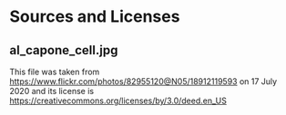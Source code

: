 # Sources and Licenses

## al_capone_cell.jpg

This file was taken from https://www.flickr.com/photos/82955120@N05/18912119593 on 17 July 2020 and its license is
https://creativecommons.org/licenses/by/3.0/deed.en_US

